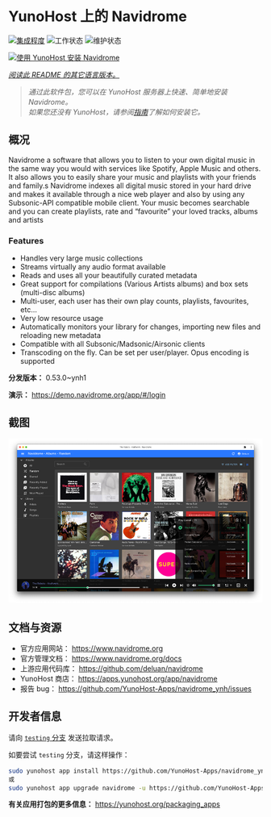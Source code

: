 <!--
注意：此 README 由 <https://github.com/YunoHost/apps/tree/master/tools/readme_generator> 自动生成
请勿手动编辑。
-->

# YunoHost 上的 Navidrome

[![集成程度](https://dash.yunohost.org/integration/navidrome.svg)](https://ci-apps.yunohost.org/ci/apps/navidrome/) ![工作状态](https://ci-apps.yunohost.org/ci/badges/navidrome.status.svg) ![维护状态](https://ci-apps.yunohost.org/ci/badges/navidrome.maintain.svg)

[![使用 YunoHost 安装 Navidrome](https://install-app.yunohost.org/install-with-yunohost.svg)](https://install-app.yunohost.org/?app=navidrome)

*[阅读此 README 的其它语言版本。](./ALL_README.md)*

> *通过此软件包，您可以在 YunoHost 服务器上快速、简单地安装 Navidrome。*  
> *如果您还没有 YunoHost，请参阅[指南](https://yunohost.org/install)了解如何安装它。*

## 概况

Navidrome a software that allows you to listen to your own digital music in the same way you would with services like Spotify, Apple Music and others. It also allows you to easily share your music and playlists with your friends and family.s
Navidrome indexes all digital music stored in your hard drive and makes it available through a nice web player and also by using any Subsonic-API compatible mobile client. Your music becomes searchable and you can create playlists, rate and “favourite” your loved tracks, albums and artists

### Features

- Handles very large music collections
- Streams virtually any audio format available
- Reads and uses all your beautifully curated metadata
- Great support for compilations (Various Artists albums) and box sets (multi-disc albums)
- Multi-user, each user has their own play counts, playlists, favourites, etc...
- Very low resource usage
- Automatically monitors your library for changes, importing new files and reloading new metadata
- Compatible with all Subsonic/Madsonic/Airsonic clients
- Transcoding on the fly. Can be set per user/player. Opus encoding is supported


**分发版本：** 0.53.0~ynh1

**演示：** <https://demo.navidrome.org/app/#/login>

## 截图

![Navidrome 的截图](./doc/screenshots/ss-desktop-player.png)

## 文档与资源

- 官方应用网站： <https://www.navidrome.org>
- 官方管理文档： <https://www.navidrome.org/docs>
- 上游应用代码库： <https://github.com/deluan/navidrome>
- YunoHost 商店： <https://apps.yunohost.org/app/navidrome>
- 报告 bug： <https://github.com/YunoHost-Apps/navidrome_ynh/issues>

## 开发者信息

请向 [`testing` 分支](https://github.com/YunoHost-Apps/navidrome_ynh/tree/testing) 发送拉取请求。

如要尝试 `testing` 分支，请这样操作：

```bash
sudo yunohost app install https://github.com/YunoHost-Apps/navidrome_ynh/tree/testing --debug
或
sudo yunohost app upgrade navidrome -u https://github.com/YunoHost-Apps/navidrome_ynh/tree/testing --debug
```

**有关应用打包的更多信息：** <https://yunohost.org/packaging_apps>
